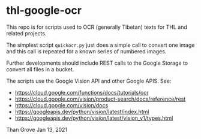 # thl-google-ocr

This repo is for scripts used to OCR (generally Tibetan) texts for THL and related projects.

The simplest script `quickocr.py` just does a simple call to convert one image and 
this call is repeated for a known series of numbered images.

Further developments should include REST calls to the Google Storage to convert all files in a bucket.

The scripts use the Google Vision API and other Google APIS. See:

* https://cloud.google.com/functions/docs/tutorials/ocr
* https://cloud.google.com/vision/product-search/docs/reference/rest
* https://cloud.google.com/vision/docs
* https://googleapis.dev/python/vision/latest/index.html
* https://googleapis.dev/python/vision/latest/vision_v1/types.html


Than Grove
Jan 13, 2021